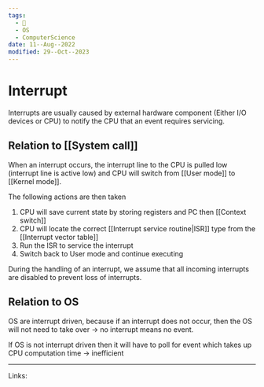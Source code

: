 ```yaml
---
tags:
  - 🌱
  - OS
  - ComputerScience
date: 11--Aug--2022
modified: 29--Oct--2023
---
```


# Interrupt

Interrupts are usually caused by external hardware component (Either I/O devices or CPU) to notify the CPU that an event requires servicing.

## Relation to [[System call]]

When an interrupt occurs, the interrupt line to the CPU is pulled low (interrupt line is active low) and CPU will switch from [[User mode]] to [[Kernel mode]].

The following actions are then taken
1. CPU will save current state by storing registers and PC then [[Context switch]]
2. CPU will locate the correct [[Interrupt service routine|ISR]] type from the [[Interrupt vector table]]
3. Run the ISR to service the interrupt
4. Switch back to User mode and continue executing

During the handling of an interrupt, we assume that all incoming interrupts are disabled to prevent loss of interrupts.

## Relation to OS

OS are interrupt driven, because if an interrupt does not occur, then the OS will not need to take over -> no interrupt means no event.

If OS is not interrupt driven then it will have to poll for event which takes up CPU computation time -> inefficient

---
Links: 